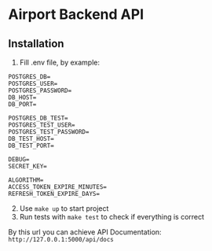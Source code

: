 # Airport Backend API

## Installation
1. Fill .env file, by example:
```angular2html
POSTGRES_DB=
POSTGRES_USER=
POSTGRES_PASSWORD=
DB_HOST=
DB_PORT=

POSTGRES_DB_TEST=
POSTGRES_TEST_USER=
POSTGRES_TEST_PASSWORD=
DB_TEST_HOST=
DB_TEST_PORT=

DEBUG=
SECRET_KEY=

ALGORITHM=
ACCESS_TOKEN_EXPIRE_MINUTES=
REFRESH_TOKEN_EXPIRE_DAYS=
```
2. Use `make up` to start project 
3. Run tests with `make test` to check if everything is correct

By this url you can achieve API Documentation: `http://127.0.0.1:5000/api/docs`